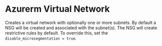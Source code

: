 # Azurerm Virtual Network

Creates a virtual network with optionally one or more subnets.
By default a NSG will be created and associated with the subnet(s). The NSG will create restrictive rules by default. To override this, set the `disable_microsegmentation = true`.